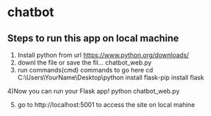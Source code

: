 
# chatbot

## Steps to run this app on local machine
1) Install python from url  https://www.python.org/downloads/
2) downl the file or save the fil... chatbot_web.py 
3) run commands(cmd)
commands to go here cd C:\Users\YourName\Desktop\python
 install flask-pip install flask

4)Now you can run your Flask app!
python chatbot_web.py

5) go to http://localhost:5001 to access the site on local mahine

